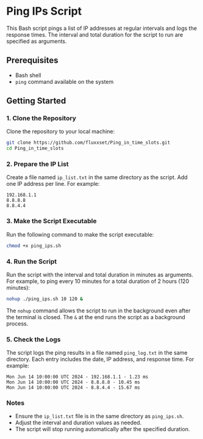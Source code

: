 
# Ping IPs Script

This Bash script pings a list of IP addresses at regular intervals and logs the response times. The interval and total duration for the script to run are specified as arguments.

## Prerequisites

- Bash shell
- `ping` command available on the system

## Getting Started

### 1. Clone the Repository

Clone the repository to your local machine:

```sh
git clone https://github.com/fluxxset/Ping_in_time_slots.git
cd Ping_in_time_slots
```

### 2. Prepare the IP List

Create a file named `ip_list.txt` in the same directory as the script. Add one IP address per line. For example:

```
192.168.1.1
8.8.8.8
8.8.4.4
```

### 3. Make the Script Executable

Run the following command to make the script executable:

```sh
chmod +x ping_ips.sh
```

### 4. Run the Script

Run the script with the interval and total duration in minutes as arguments. For example, to ping every 10 minutes for a total duration of 2 hours (120 minutes):

```sh
nohup ./ping_ips.sh 10 120 &
```

The `nohup` command allows the script to run in the background even after the terminal is closed. The `&` at the end runs the script as a background process.

### 5. Check the Logs

The script logs the ping results in a file named `ping_log.txt` in the same directory. Each entry includes the date, IP address, and response time. For example:

```
Mon Jun 14 10:00:00 UTC 2024 - 192.168.1.1 - 1.23 ms
Mon Jun 14 10:00:00 UTC 2024 - 8.8.8.8 - 10.45 ms
Mon Jun 14 10:00:00 UTC 2024 - 8.8.4.4 - 15.67 ms
```

### Notes

- Ensure the `ip_list.txt` file is in the same directory as `ping_ips.sh`.
- Adjust the interval and duration values as needed.
- The script will stop running automatically after the specified duration.
